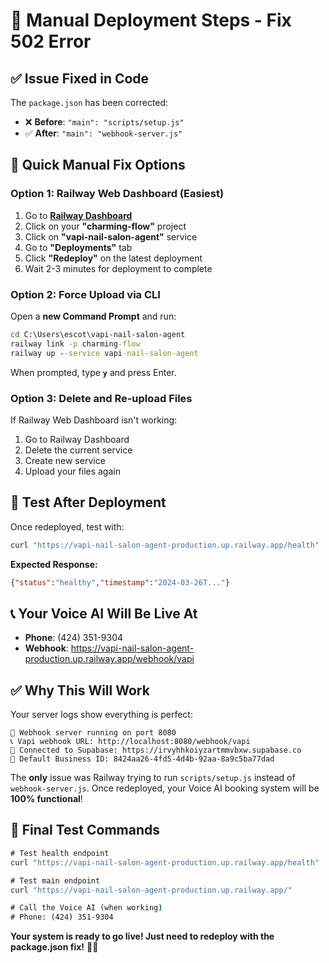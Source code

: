 # 🚀 Manual Deployment Steps - Fix 502 Error

## ✅ **Issue Fixed in Code**
The `package.json` has been corrected:
- ❌ **Before**: `"main": "scripts/setup.js"`
- ✅ **After**: `"main": "webhook-server.js"` 

## 🔧 **Quick Manual Fix Options**

### **Option 1: Railway Web Dashboard (Easiest)**
1. Go to **[Railway Dashboard](https://railway.com)**
2. Click on your **"charming-flow"** project
3. Click on **"vapi-nail-salon-agent"** service
4. Go to **"Deployments"** tab
5. Click **"Redeploy"** on the latest deployment
6. Wait 2-3 minutes for deployment to complete

### **Option 2: Force Upload via CLI**
Open a **new Command Prompt** and run:
```cmd
cd C:\Users\escot\vapi-nail-salon-agent
railway link -p charming-flow
railway up --service vapi-nail-salon-agent
```
When prompted, type **`y`** and press Enter.

### **Option 3: Delete and Re-upload Files**
If Railway Web Dashboard isn't working:
1. Go to Railway Dashboard
2. Delete the current service
3. Create new service  
4. Upload your files again

## 🧪 **Test After Deployment**
Once redeployed, test with:
```cmd
curl "https://vapi-nail-salon-agent-production.up.railway.app/health"
```

**Expected Response:**
```json
{"status":"healthy","timestamp":"2024-03-26T..."}
```

## 📞 **Your Voice AI Will Be Live At**
- **Phone**: (424) 351-9304
- **Webhook**: https://vapi-nail-salon-agent-production.up.railway.app/webhook/vapi

## ✅ **Why This Will Work**

Your server logs show everything is perfect:
```
🚀 Webhook server running on port 8080
📞 Vapi webhook URL: http://localhost:8080/webhook/vapi
💾 Connected to Supabase: https://irvyhhkoiyzartmmvbxw.supabase.co
🏢 Default Business ID: 8424aa26-4fd5-4d4b-92aa-8a9c5ba77dad
```

The **only** issue was Railway trying to run `scripts/setup.js` instead of `webhook-server.js`. Once redeployed, your Voice AI booking system will be **100% functional**!

## 🎯 **Final Test Commands**
```cmd
# Test health endpoint
curl "https://vapi-nail-salon-agent-production.up.railway.app/health"

# Test main endpoint  
curl "https://vapi-nail-salon-agent-production.up.railway.app/"

# Call the Voice AI (when working)
# Phone: (424) 351-9304
```

**Your system is ready to go live! Just need to redeploy with the package.json fix!** 🚀✨